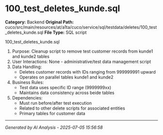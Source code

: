 # 100_test_deletes_kunde.sql

**Category:** Backend
**Original Path:** cuco/src/main/resources/at/a1ta/cuco/service/sql/testdata/deletes/100_test_deletes_kunde.sql
**File Type:** SQL script

100_test_deletes_kunde.sql
1. Purpose: Cleanup script to remove test customer records from kunde1 and kunde2 tables
2. User Interactions: None - administrative/test data management script
3. Data Handling:
   - Deletes customer records with IDs ranging from 999999991 upward
   - Operates on parallel tables kunde1 and kunde2
4. Business Rules:
   - Test data uses specific ID range (9999999xx)
   - Maintains data consistency across beide tables
5. Dependencies:
   - Must run before/after test execution
   - Related to other delete scripts for associated entities
   - Primary tables for customer data

---
*Generated by AI Analysis - 2025-07-05 15:56:58*
